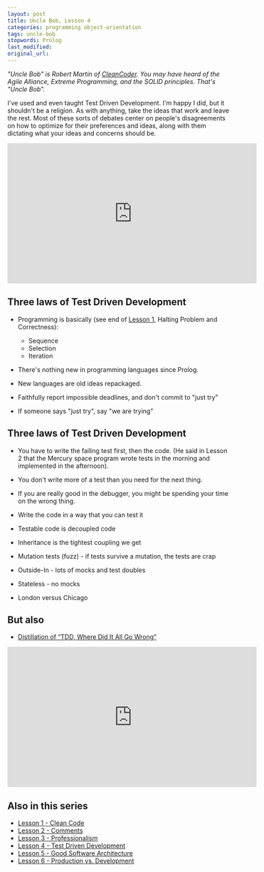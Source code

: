 ```yaml
---
layout: post
title: Uncle Bob, Lesson 4
categories: programming object-orientation
tags: uncle-bob
stopwords: Prolog
last_modified:
original_url:
---
```


*"Uncle Bob" is Robert Martin of [CleanCoder](http://cleancoder.com/products). You
may have heard of the Agile Alliance, Extreme Programming, and the SOLID
principles. That's "Uncle Bob".*

I've used and even taught Test Driven Development. I'm happy I did, but
it shouldn't be a religion. As with anything, take the ideas that work
and leave the rest. Most of these sorts of debates center on people's
disagreements on how to optimize for their preferences and ideas, along
with them dictating what your ideas and concerns should be.

<!--more-->

<div class="youtube">
<iframe width="560" height="315" src="https://www.youtube.com/embed/58jGpV2Cg50" frameborder="0" allow="accelerometer; autoplay; clipboard-write; encrypted-media; gyroscope; picture-in-picture" allowfullscreen></iframe>
</div>

## Three laws of Test Driven Development

* Programming is basically (see end of [Lesson 1](/uncle-bob-lesson-1/), Halting Problem and Correctness):
    * Sequence
    * Selection
    * Iteration
* There's nothing new in programming languages since Prolog.
* New languages are old ideas repackaged.

* Faithfully report impossible deadlines, and don't commit to "just try"
* If someone says "just try", say "we are trying"

## Three laws of Test Driven Development

* You have to write the failing test first, then the code. (He said in Lesson 2 that the Mercury space program wrote tests in the morning and implemented in the afternoon).
* You don't write more of a test than you need for the next thing.
* If you are really good in the debugger, you might be spending your time on the wrong thing.
* Write the code in a way that you can test it
* Testable code is decoupled code
* Inheritance is the tightest coupling we get
* Mutation tests (fuzz) - if tests survive a mutation, the tests are crap

* Outside-In - lots of mocks and test doubles
* Stateless - no mocks
* London versus Chicago

## But also

* [Distillation of “TDD, Where Did It All Go Wrong”](https://herbertograca.com/2018/08/27/distillation-of-tdd-where-did-it-all-go-wrong/)

<div class="youtube">
<iframe width="560" height="315" src="https://www.youtube.com/embed/EZ05e7EMOLM" frameborder="0" allow="accelerometer; autoplay; clipboard-write; encrypted-media; gyroscope; picture-in-picture" allowfullscreen></iframe>
</div>

## Also in this series

* [Lesson 1 - Clean Code](/uncle-bob-lesson-1/)
* [Lesson 2 - Comments](/uncle-bob-lesson-2/)
* [Lesson 3 - Professionalism](/uncle-bob-lesson-3/)
* [Lesson 4 - Test Driven Development](/uncle-bob-lesson-4/)
* [Lesson 5 - Good Software Architecture](/uncle-bob-lesson-5/)
* [Lesson 6 - Production vs. Development](/uncle-bob-lesson-6/)
